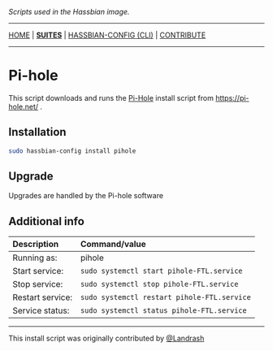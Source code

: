 _Scripts used in the Hassbian image._

***

[HOME](/) | [**SUITES**](/suites) | [HASSBIAN-CONFIG (CLI)](/cli) | [CONTRIBUTE](/contribute)

***

# Pi-hole

This script downloads and runs the [Pi-Hole][pihole] install script from https://pi-hole.net/ .
## Installation

```bash
sudo hassbian-config install pihole
```

## Upgrade

Upgrades are handled by the Pi-hole software

## Additional info

Description | Command/value
:--- | :---
Running as: | pihole
Start service: | `sudo systemctl start pihole-FTL.service `
Stop service: | `sudo systemctl stop pihole-FTL.service`
Restart service: | `sudo systemctl restart pihole-FTL.service`
Service status: | `sudo systemctl status pihole-FTL.service`

***

This install script was originally contributed by [@Landrash][landrash]

<!--- Links --->
[landrash]: https://github.com/landrash
[pihole]: https://pi-hole.net/
